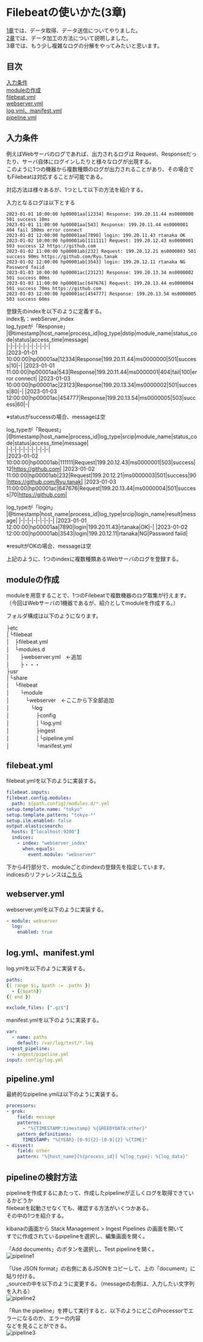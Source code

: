 # Filebeatの使いかた(3章)  

[1章](https://github.com/RyuTanak/How-To-Filebeat-1)では、データ取得、データ送信についてやりました。  
[2章](https://github.com/RyuTanak/How-To-Filebeat-2)では、データ加工の方法について説明しました。  
3章では、もう少し複雑なログの分解をやってみたいと思います。  

## 目次  
[入力条件](#content1)  
[moduleの作成](#content2)  
[filebeat.yml](#content3)  
[webserver.yml](#content4)  
[log.yml、manifest.yml](#content5)  
[pipeline.yml](#content6)  

<h2 id="content1">入力条件</h2>  

例えばWebサーバのログであれば、出力されるログは
Request、Responseだったり、サーバ自体にログインしたりと様々なログが出現する。  
このように1つの機器から複数種類のログが出力されることがあり、その場合でもFilebeatは対応することが可能である。  

対応方法は様々あるが、1つとして以下の方法を紹介する。  

入力となるログは以下とする
```  
2023-01-01 10:00:00 hp00001aa[12334] Response: 199.20.11.44 ms0000000 501 success 10ms  
2023-01-01 11:00:00 hp00001aa[543] Response: 199.20.11.44 ms0000001 404 fail 100ms error connect  
2023-01-01 12:00:00 hp00001aa[7890] login: 199.20.11.43 rtanaka OK
2023-01-02 10:00:00 hp00001ab[111111] Request: 199.20.12.43 ms0000001 503 success 12 https://github.com
2023-01-02 11:00:00 hp00001ab[232] Request: 199.20.12.21 ms0000003 501 success 90ms https://github.com/Ryu.tanak
2023-01-02 12:00:00 hp00001ab[3543] login: 199.20.12.11 rtanaka NG Password faiid
2023-01-03 10:00:00 hp00001ac[23123] Response: 199.20.13.34 ms0000002 501 success 80ms
2023-01-03 11:00:00 hp00001ac[647676] Request: 199.20.13.44 ms0000004 501 success 70ms https://github.com
2023-01-03 12:00:00 hp00001ac[454777] Response: 199.20.13.54 ms0000005 503 success 60ms  
```

登録先のindexを以下のように定義する。  
index名：webServer_index  
log_typeが「Response」  
|@timestamp|host_name|process_id|log_type|dstip|module_name|status_code|status|access_time|message|  
|-|-|-|-|-|-|-|-|-|-|  
|2023-01-01 10:00:00|hp00001aa|12334|Response|199.20.11.44|ms0000000|501|success|10|-|
|2023-01-01 11:00:00|hp00001aa|543|Response|199.20.11.44|ms0000001|404|fail|100|error connect|
|2023-01-03 10:00:00|hp00001ac|23123|Response|199.20.13.34|ms0000002|501|success|80|-|
|2023-01-03 12:00:00|hp00001ac|454777|Response|199.20.13.54|ms0000005|503|success|60|-|  

※statusがsuccessの場合、messageは空  

log_typeが「Request」  
|@timestamp|host_name|process_id|log_type|srcip|module_name|status_code|status|access_time|message|  
|-|-|-|-|-|-|-|-|-|-|  
|2023-01-02 10:00:00|hp00001ab|111111|Request|199.20.12.43|ms0000001|503|success|12|https://github.com|
|2023-01-02 11:00:00|hp00001ab|232|Request|199.20.12.21|ms0000003|501|success|90|https://github.com/Ryu.tanak|
|2023-01-03 11:00:00|hp00001ac|647676|Request|199.20.13.44|ms0000004|501|success|70|https://github.com|

log_typeが「login」 
|@timestamp|host_name|process_id|log_type|srcip|login_name|result|message|
|-|-|-|-|-|-|-|-|
|2023-01-01 12:00:00|hp00001aa|7890|login|199.20.11.43|rtanaka|OK|-|
|2023-01-02 12:00:00|hp00001ab|3543|login|199.20.12.11|rtanaka|NG|Password faiid|

※resultがOKの場合、messageは空  

上記のように、1つのindexに複数種類あるWebサーバのログを登録する。  

<h2 id="content2">moduleの作成</h2>  

moduleを用意することで、1つのFilebeatで複数機器のログ取集が行えます。  
（今回はWebサーバの1機器であるが、紹介としてmoduleを作成する。）  

フォルダ構成は以下のようになります。  

├etc  
│└filebeat  
│　├filebeat.yml  
│　└modules.d  
│　　├webserver.yml　←追加  
│　　├・・・  
├usr  
│└share  
│　└filebeat  
│　　└module  
│　　　└webserver　←ここから下全部追加  
│　　　　└log  
│　　　　　├config  
│　　　　　│└log.yml  
│　　　　　├ingest  
│　　　　　│└pipeline.yml  
│　　　　　└manifest.yml  

<h2 id="content3">filebeat.yml</h2>  

filebeat.ymlを以下のように実装する。  

```yaml
filebeat.inputs:
filebeat.config.modules:
  path: ${path.config}/modules.d/*.yml
setup.template.name: "tokyo"
setup.template.pattern: "tokyo-*"
setup.ilm.enabled: false
output.elasticsearch:
  hosts: ["localhost:9200"]
  indices:
    - index: "webserver_index"
      when.equals:
        event.module: "webserver"
```

下から4行部分で、moduleごとのindexの登録先を指定しています。  
indicesのリファレンスは[こちら](https://www.elastic.co/guide/en/beats/filebeat/current/elasticsearch-output.html#indices-option-es)  

<h2 id="content4">webserver.yml</h2>  

webserver.ymlを以下のように実装する。  
```yaml
- module: webserver
  log:
    enabled: true
```

<h2 id="content5">log.yml、manifest.yml</h2>  

log.ymlを以下のように実装する。  
```yaml
paths:
{{ range $i, $path := .paths }}
  - {{$path}}
{{ end }}

exclude_files: [".gz$"]
```

manifest.ymlを以下のように実装する。
```yaml
var:
  - name: paths
    default: /var/log/test/*.log
ingest_pipeline:
  - ingest/pipeline.yml
input: config/log.yml
```

<h2 id="content6">pipeline.yml</h2>  

最終的なpipeline.ymlは以下のように実装する。
```yaml
processors:
- grok:
    field: message
    patterns: 
      - "%{TIMESTAMP:timestamp} %{GREEDYDATA:other}"
    pattern_definitions:
      TIMESTAMP: "%{YEAR}-[0-9]{2}-[0-9]{2} %{TIME}"
- dissect:
    field: other
    pattern: "%{host_name}[%{process_id}] %{log_type}: %{log_data}"

```

<h2 id="content6">pipelineの検討方法</h2>  

pipelineを作成するにあたって、作成したpipelineが正しくログを取得できているかどうか  
filebeatを起動させなくても、確認する方法がいくつかある。  
その中の1つを紹介する。  

kibanaの画面から Stack Management > Ingest Pipelines の画面を開いて  
すでに作成されているpipelineを選択し、編集画面を開く。  

「Add documents」のボタンを選択し、Test pipelineを開く。  
![pipeline1](./image/pipeline1.png)  

「Use JSON format」の右側にあるJSONをコピーして、上の「document」に貼り付ける。  
_sourceの中を以下のように変更する。（messageの右側は、入力したい文字列を入れる）  
![pipeline2](./image/pipeline2.png)  

「Run the pipeline」を押して実行すると、以下のようにどこのProcessorでエラーになるのか、エラーの内容  
などを見ることができる。  
![pipeline3](./image/pipeline3.png)  



